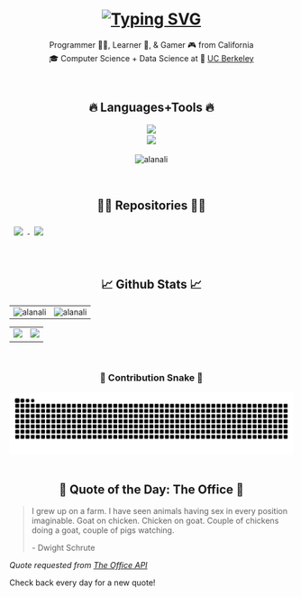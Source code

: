 <h1 align="center">
  <a href="https://git.io/typing-svg"><img src="https://readme-typing-svg.demolab.com?font=Pangolin&size=30&duration=5000&pause=200&color=FF6E96&center=true&vCenter=true&width=435&lines=Hi+There!+%F0%9F%91%8B;I'm+Alana+Li" alt="Typing SVG" /></a>
</h1>
<p align="center">
  Programmer 👩‍💻, Learner 🧠, & Gamer 🎮 from California
  <br>
  🎓 Computer Science + Data Science at 🐻 <a href="https://www.berkeley.edu/"> UC Berkeley</a>
  <!--- 🧑‍💼 I’m currently working as  <a href="">  </a> --->
</p>
  
<!--- <p align="center"> <img src="https://komarev.com/ghpvc/?username=alanali&label=Profile%20views&color=0e75b6&style=flat" alt="alanali" /> </p> --->
<br>

<h2 align="center">🔥 Languages+Tools 🔥</h2>

<p align="center">
  <a href="https://skillicons.dev">
    <img src="https://skillicons.dev/icons?i=git,github,python,javascript,css" /><br>
    <img src="https://skillicons.dev/icons?i=mysql,html,vscode,figma" />
  </a>
</p>
<div align=center>
  <p><img align="center" src="https://github-readme-stats.vercel.app/api/top-langs?username=alanali&show_icons=true&locale=en&layout=compact&theme=panda" alt="alanali" /></p>
</div>
<br>

<h2 align="center">👩‍💻 Repositories 👩‍💻</h2>
<a href="https://github.com/alanali/alanali.github.io">
  <img align="center" style="margin:0.5rem" src="https://github-readme-stats.vercel.app/api/pin/?username=alanali&repo=alanali.github.io&show_icons=true&theme=panda" />
</a>
<a href="https://github.com/alanali/Adversary-Graph-RL">
  <img align="center" style="margin:0.5rem" src="https://github-readme-stats.vercel.app/api/pin/?username=alanali&repo=Adversary-Graph-RL&show_icons=true&theme=panda" />
</a>
<br>
<br>
<br>

<h2 align="center">📈 Github Stats 📈</h2>

|     |     |
:-------------------------:|:-------------------------:
<img src="https://github-readme-stats.vercel.app/api?username=alanali&show_icons=true&theme=panda" alt="alanali" />  |  <img src="https://github-readme-streak-stats.herokuapp.com/?user=alanali&show_icons=true&theme=panda" alt="alanali" />

|     |     |
:-------------------------:|:-------------------------:
![](http://github-profile-summary-cards.vercel.app/api/cards/profile-details?username=alanali&theme=panda)  |  ![](http://github-profile-summary-cards.vercel.app/api/cards/productive-time?username=alanali&theme=panda&utcOffset=-7)

<br>
<h3 align="center">🐍 Contribution Snake 🐍</h3>
<div align=center>
  <img src="https://github.com/alanali/alanali/blob/output///github-contribution-grid-snake.svg">
</div>
<br>

<h2 align="center">🏢 Quote of the Day: The Office 🏢</h2>
<blockquote>
I grew up on a farm. I have seen animals having sex in every position imaginable. Goat on chicken. Chicken on goat. Couple of chickens doing a goat, couple of pigs watching.
  <p></p>
<p>- Dwight Schrute</p>
</blockquote>

_Quote requested from [The Office API](https://officeapi.akashrajpurohit.com/quote/random)_


Check back every day for a new quote!
